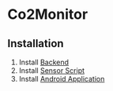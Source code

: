 # Co2Monitor

## Installation
1. Install [Backend](https://github.com/beworker/co2monitor/tree/master/backend)
2. Install [Sensor Script](https://github.com/beworker/co2monitor/tree/master/sensor)
3. Install [Android Application](https://github.com/beworker/co2monitor/tree/master/android-client)
